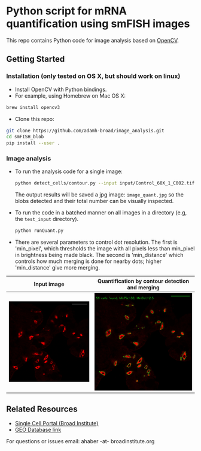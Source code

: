 # Python script for mRNA quantification using smFISH images

This repo contains Python code for image analysis based on  <a href="https://opencv.org/">OpenCV</a>.




## Getting Started
### Installation (only tested on OS X, but should work on linux)
- Install OpenCV with Python bindings.
- For example, using Homebrew on Mac OS X:
```bash 
brew install opencv3
```
- Clone this repo:
```bash
git clone https://github.com/adamh-broad/image_analysis.git
cd smFISH_blob
pip install --user .

```

### Image analysis

- To run the analysis code for a single image:
  ```bash
  python detect_cells/contour.py --input input/Control_60X_1_C002.tif --bright-blobs  --min_pixel 35 --min_distance 2
  ```
  The output results will be saved a jpg image: `image_quant.jpg` so the blobs detected and their total number can be visually inspected.

- To run the code in a batched manner on all images in a directory (e.g, the `test_input` directory).
  ```bash
  python runQuant.py
  ```
- There are several parameters to control dot resolution. The first is 'min_pixel', which thresholds the image with all pixels less than min_pixel in brightness being made black. The second is 'min_distance' which controls how much merging is done for nearby dots; higher 'min_distance' give more merging.


Input image            |  Quantification by contour detection and merging
:-------------------------:|:-------------------------:
![](https://github.com/adamh-broad/image_analysis/blob/master/dclk1_il13.jpg)  |  ![](https://github.com/adamh-broad/image_analysis/blob/master/dclk1_il13_quant.jpg)

## Related Resources

* <a href="https://portals.broadinstitute.org/single_cell/study/small-intestinal-epithelium">Single Cell Portal (Broad Institute)</a>
* <a href="https://www.ncbi.nlm.nih.gov/geo/query/acc.cgi?acc=GSE106510">GEO Database link</a>

For questions or issues email:
ahaber -at- broadinstitute.org
